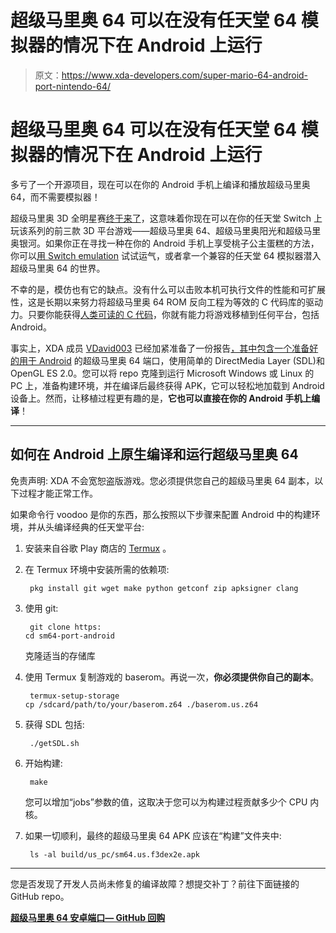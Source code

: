 # 超级马里奥 64 可以在没有任天堂 64 模拟器的情况下在 Android 上运行

> 原文：<https://www.xda-developers.com/super-mario-64-android-port-nintendo-64/>

# 超级马里奥 64 可以在没有任天堂 64 模拟器的情况下在 Android 上运行

多亏了一个开源项目，现在可以在你的 Android 手机上编译和播放超级马里奥 64，而不需要模拟器！

超级马里奥 3D 全明星赛[终于来了](https://www.nintendo.com/games/detail/super-mario-3d-all-stars-switch/)，这意味着你现在可以在你的任天堂 Switch 上玩该系列的前三款 3D 平台游戏——超级马里奥 64、超级马里奥阳光和超级马里奥银河。如果你正在寻找一种在你的 Android 手机上享受桃子公主蛋糕的方法，你可以[用 Switch emulation](https://www.xda-developers.com/shady-nintendo-switch-emulator-android/) 试试运气，或者拿一个兼容的任天堂 64 模拟器潜入超级马里奥 64 的世界。

不幸的是，模仿也有它的缺点。没有什么可以击败本机可执行文件的性能和可扩展性，这是长期以来努力将超级马里奥 64 ROM 反向工程为等效的 C 代码库的驱动力。只要你能获得[人类可读的 C 代码](https://github.com/n64decomp/sm64)，你就有能力将游戏移植到任何平台，包括 Android。

事实上，XDA 成员 [VDavid003](https://forum.xda-developers.com/member.php?u=9671514) 已经加紧准备了一份报告[，其中包含一个准备好的用于 Android](https://github.com/VDavid003/sm64-port-android-base) 的超级马里奥 64 端口，使用简单的 DirectMedia Layer (SDL)和 OpenGL ES 2.0。您可以将 repo 克隆到运行 Microsoft Windows 或 Linux 的 PC 上，准备构建环境，并在编译后最终获得 APK，它可以轻松地加载到 Android 设备上。然而，让移植过程更有趣的是，**它也可以直接在你的 Android 手机上编译**！

* * *

## 如何在 Android 上原生编译和运行超级马里奥 64

免责声明: XDA 不会宽恕盗版游戏。您必须提供您自己的超级马里奥 64 副本，以下过程才能正常工作。

如果命令行 voodoo 是你的东西，那么按照以下步骤来配置 Android 中的构建环境，并从头编译经典的任天堂平台:

1.  安装来自谷歌 Play 商店的 [Termux](https://www.xda-developers.com/termux-the-ultimate-linux-terminal-emulator-for-android-xda-spotlight/) 。
2.  在 Termux 环境中安装所需的依赖项:

    ```
     pkg install git wget make python getconf zip apksigner clang 
    ```

3.  使用 git:

    ```
     git clone https:
    cd sm64-port-android 
    ```

    克隆适当的存储库
4.  使用 Termux 复制游戏的 baserom。再说一次，**你必须提供你自己的副本**。

    ```
     termux-setup-storage
    cp /sdcard/path/to/your/baserom.z64 ./baserom.us.z64 
    ```

5.  获得 SDL 包括:

    ```
     ./getSDL.sh 
    ```

6.  开始构建:

    ```
     make  
    ```

    您可以增加“jobs”参数的值，这取决于您可以为构建过程贡献多少个 CPU 内核。
7.  如果一切顺利，最终的超级马里奥 64 APK 应该在“构建”文件夹中:

    ```
     ls -al build/us_pc/sm64.us.f3dex2e.apk 
    ```

* * *

您是否发现了开发人员尚未修复的编译故障？想提交补丁？前往下面链接的 GitHub repo。

**[超级马里奥 64 安卓端口— GitHub 回购](https://github.com/VDavid003/sm64-port-android)**
